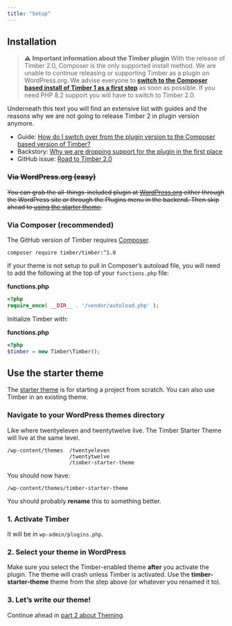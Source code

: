 ```yaml
---
title: "Setup"
---
```


## Installation
> ⚠️ **Important information about the Timber plugin**
> With the release of Timber 2.0, Composer is the only supported install method. We are unable to continue releasing or supporting Timber as a plugin on WordPress.org. We advise everyone to **[switch to the Composer based install of Timber 1 as a first step](https://timber.github.io/docs/v1/getting-started/switch-to-composer/)** as soon as possible. If you need PHP 8.2 support you will have to switch to Timber 2.0.

Underneath this text you will find an extensive list with guides and the reasons why we are not going to release Timber 2 in plugin version anymore.

* Guide: [How do I switch over from the plugin version to the Composer based version of Timber?](https://timber.github.io/docs/v1/getting-started/switch-to-composer/)
* Backstory: [Why we are dropping support for the plugin in the first place](https://github.com/timber/timber/pull/2005)
* GitHub issue: [Road to Timber 2.0](https://github.com/timber/timber/issues/2741)

### ~~Via WordPress.org (easy)~~

~~You can grab the all-things-included plugin at [WordPress.org](https://wordpress.org/plugins/timber-library/) either through the WordPress site or through the Plugins menu in the backend. Then skip ahead to [using the starter theme](#use-the-starter-theme).~~

### Via Composer (recommended)

The GitHub version of Timber requires [Composer](https://getcomposer.org/download/).

```shell
composer require timber/timber:^1.0
```

If your theme is not setup to pull in Composer’s autoload file, you will need to add the following at the top of your `functions.php` file:

**functions.php**

```php
<?php
require_once( __DIR__ . '/vendor/autoload.php' );
```

Initialize Timber with:

**functions.php**

```php
<?php
$timber = new Timber\Timber();
```

## Use the starter theme

The [starter theme](https://github.com/timber/starter-theme) is for starting a project from scratch. You can also use Timber in an existing theme.

### Navigate to your WordPress themes directory

Like where twentyeleven and twentytwelve live. The Timber Starter Theme will live at the same level.

	/wp-content/themes	/twentyeleven
						/twentytwelve
						/timber-starter-theme

You should now have:

	/wp-content/themes/timber-starter-theme

You should probably **rename** this to something better.

### 1. Activate Timber

It will be in `wp-admin/plugins.php`.

### 2. Select your theme in WordPress

Make sure you select the Timber-enabled theme **after** you activate the plugin. The theme will crash unless Timber is activated. Use the **timber-starter-theme** theme from the step above (or whatever you renamed it to).

### 3. Let’s write our theme!

Continue ahead in [part 2 about Theming](https://timber.github.io/docs/v1/getting-started/theming/).
